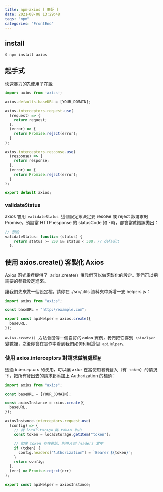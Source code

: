 ```yaml
---
title: npm-axios [ 筆記 ]
date: 2021-08-08 13:29:48
tags: "npm"
categories: "FrontEnd"
---
```


## install

```
$ npm install axios
```

## 起手式

快速暴力的先使用了在說

```javascript
import axios from "axios";

axios.defaults.baseURL = [YOUR_DOMAIN];

axios.interceptors.request.use(
  (request) => {
    return request;
  },
  (error) => {
    return Promise.reject(error);
  }
);

axios.interceptors.response.use(
  (response) => {
    return response;
  },
  (error) => {
    return Promise.reject(error);
  }
);

export default axios;
```

### validateStatus

axios 會用  `validateStatus`  這個設定來決定要 resolve 或 reject 該請求的 Promise。預設當 HTTP response 的 statusCode 如下時，都會當成錯誤拋出：

```javascript
// 預設
validateStatus: function (status) {
    return status >= 200 && status < 300; // default
  },
```

## 使用 axios.create() 客製化 Axios

Axios 函式庫裡提供了  [axios.create()](https://github.com/axios/axios#creating-an-instance)  讓我們可以做客製化的設定。我們可以把需要的參數設定進來。

讓我們先來做一個設定檔，請你在 ./src/utils 資料夾中新增一支 helpers.js：

```javascript
import axios from "axios";

const baseURL = "http://example.com";

export const apiHelper = axios.create({
  baseURL,
});
```

`axios.create()`  方法會回傳一個自訂的 axios 實例，我們把它存到  `apiHelper`  變數裡，之後你會在實作中看到我們如何利用這個  `apiHelper`。

### 使用 axios.interceptors 對請求做前處理[#](https://pjchender.dev/npm/npm-axios#%E4%BD%BF%E7%94%A8-axiosinterceptors-%E5%B0%8D%E8%AB%8B%E6%B1%82%E5%81%9A%E5%89%8D%E8%99%95%E7%90%86)

透過 interceptors 的使用，可以讓 axios 在當使用者有登入（有  `token`）的情況下，把所有發出去的請求都添加上 Authorization 的標頭：

```javascript
import axios from "axios";

const baseURL = [YOUR_DOMAIN];

const axiosInstance = axios.create({
  baseURL,
});

axiosInstance.interceptors.request.use(
  (config) => {
    // 從 localStorage 將 token 取出
    const token = localStorage.getItem("token");

    // 如果 token 存在的話，則帶入到 headers 當中
    if (token) {
      config.headers["Authorization"] = `Bearer ${token}`;
    }
    return config;
  },
  (err) => Promise.reject(err)
);

export const apiHelper = axiosInstance;
```
